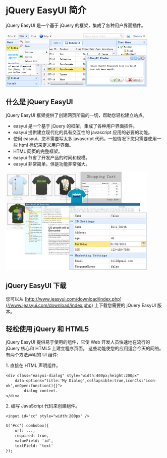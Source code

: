 # jQuery EasyUI 简介

jQuery EasyUI 是一个基于 jQuery 的框架，集成了各种用户界面插件。

![](img/easyui.png)

## 什么是 jQuery EasyUI

jQuery EasyUI 框架提供了创建网页所需的一切，帮助您轻松建立站点。

*   easyui 是一个基于 jQuery 的框架，集成了各种用户界面插件。
*   easyui 提供建立现代化的具有交互性的 javascript 应用的必要的功能。
*   使用 easyui，您不需要写太多 javascript 代码，一般情况下您只需要使用一些 html 标记来定义用户界面。
*   HTML 网页的完整框架。
*   easyui 节省了开发产品的时间和规模。
*   easyui 非常简单，但是功能非常强大。

![](img/demos.jpg)

## jQuery EasyUI 下载

您可以从 [http://www.jeasyui.com/download/index.php](//www.jeasyui.com/download/index.php) 上下载您需要的 jQuery EasyUI 版本。

## 轻松使用 jQuery 和 HTML5

jQuery EasyUI 提供易于使用的组件，它使 Web 开发人员快速地在流行的 jQuery 核心和 HTML5 上建立程序页面。 这些功能使您的应用适合今天的网络。 有两个方法声明的 UI 组件:

1\. 直接在 HTML 声明组件。

```
<div class="easyui-dialog" style="width:400px;height:200px"
    data-options="title:'My Dialog',collapsible:true,iconCls:'icon-ok',onOpen:function(){}">
        dialog content.
</div>

```

2\. 编写 JavaScript 代码来创建组件。

```
<input id="cc" style="width:200px" />

```

```
$('#cc').combobox({
	url: ...,
	required: true,
	valueField: 'id',
	textField: 'text'
});

```

 